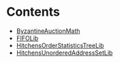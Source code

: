 

# Contents
- [ByzantineAuctionMath](ByzantineAuctionMath.sol/library.ByzantineAuctionMath.md)
- [FIFOLib](FIFOLib.sol/library.FIFOLib.md)
- [HitchensOrderStatisticsTreeLib](HitchensOrderStatisticsTreeLib.sol/library.HitchensOrderStatisticsTreeLib.md)
- [HitchensUnorderedAddressSetLib](HitchensUnorderedAddressSetLib.sol/library.HitchensUnorderedAddressSetLib.md)
